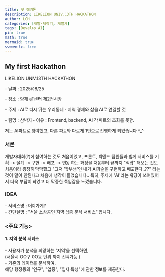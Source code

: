 ```yaml
---
title: 첫 해커톤
description: LIKELION UNIV.13TH HACKATHON
author: LCH
categories: [개발·제작기, 개발기]
tags: [Develop AI]
pin: true
math: true
mermaid: true
comments: true
---
```

<head>
    <style>
        .purple {color: #b874f0;}
    </style>
</head>


<body>
<h2> My first Hackathon </h2>   
<p>LIKELION UNIV.13TH HACKATHON</p>  
<p>- 날짜 : 2025/08/25</p>
<p>- 장소 : 양재 aT센터 제2전시장</p>
<p>- 주제 : AI로 다시 뛰는 우리동네 - 지역 경제와 삶을 AI로 연결할 것</p>
<p>- 팀명 : 삼박자
    - 이유 : Frontend, backend, AI 각 파트의 조화를 뜻함.</p>

저는 AI파트로 참여했고, 다른 파트와 다르게 1인으로 진행하게 되었습니다 ^_^  

<h3>서론</h3>
개발자대회(?)에 참여하는 것도 처음이었고,  
프론트, 벡엔드 팀원들과 함께 서비스를  
기획 -> 설계 -> 구현 -> 배포 -> 연동
하는 과정을 처음부터 끝까지 "직접" 해보는 것도 처음이라 굉장히 막막했고 "그저 '학부생'인 내가 AI기술을 구현하고 배포한다..??" 라는 것이 말이 안된다고 처음에 생각이 들었습니다..  
특히, 주제에 'AI'라는 워딩이 쓰여있어서 더욱 부담이 되었고 더 막중한 책임감을 느꼈습니다.

<h3>IDEA</h3>
- 서비스명 : 어디가게?</br>
- 간단설명 : "서울 소상공인 지역·업종 분석 서비스" 입니다.  

<h3><주요 기능></h3>
<h4>1. 지역 분석 서비스</h4>
 - 사용자가 분석을 희망하는 '지역'을 선택하면,</br>
    (서울시 OO구 OO동 단위 까지 선택가능.)</br>
 - 기존의 데이터를 분석하여, </br>
 해당 행정동의 "인구", "업종", "입지 특성"에 관한 정보를 제공한다.  

<script type="application/json">  
    <입력>
    {  
    "mode": "지역",  
    "dong": "양재1동"  
    }  
    <출력>
    {  
    "region": "양재1동",  
    "report": {  
        <p class="purple">인구"</p>: {
        <strong>"1인가구"</strong>: "양재1동이 속한 서초구의 1인가구 규모는 서울시 평균 58%이고, 특히 30~34세 1인가구가 18%로 가장 많으며, 25~29세 1인가구가 15%로 그 뒤를 따른다.",  
        <strong>"상주인구"</strong>: "양재1동의 상주인구는 서울시 타 행정동 평균에 비해 191% 으로 많은편이고, 연령대별로는 1위: 60대이상 상주인구수가 26%, 2위: 10대 상주인구수가 17% 이다.",  
        <strong>"유동인구"</strong>: "양재1동의 유동인구는 서울시 타 행정동 평균에 비해 155% 으로 많은편이고, 연령대별로는 1위: 40대 유동인구수가 20%, 2위: 30대 유동인구수가 19% 이다.",  
        <strong>"직장인구"</strong>: "양재1동의 직장인구는 서울시 타 행정동 평균에 비해 238% 으로 많은편이고, 연령대별로는 1위: 30대 직장인구수가 28%, 2위: 20대 직장인구수가 23% 이다." 
        },  
        "업종": {  
        "점포수": "서초구 양재1동의 점포 수는 1위: 경영 컨설팅업(190), 2위: 건축 설계 및 관련 서비스업(154), 3위: 광고 대행업(116), 4위: 카페(115), 5위: 백반/한정식(98)의 분포를 보이고 있다.",  
        "임대료_특징": "양재1동의 평균 임대료는 서울시 평균에 비해 (79%)이고,  서초구 평균에 비해 (78%)입니다."  
        },  
        "입지_특성": "양재역(3·신분당)·AT센터·꽃시장 집객, B2B·행사·직장인 수요가 뚜렷."  
    }  
}  
</script>

</body>